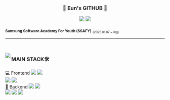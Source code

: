 <div align="center">

  ### 💛 Eun's GITHUB 💛

 <a href="https://github.com/Eun31"><img src="https://hits.seeyoufarm.com/api/count/incr/badge.svg?url=https%3A%2F%2Fgithub.com%2FEun31&count_bg=%23000000&title_bg=%23000000&icon=github.svg&icon_color=%23E7E7E7&title=GitHub&edge_flat=false)"/></a> <a href="https://solved.ac/leun31"><img src="http://mazassumnida.wtf/api/mini/generate_badge?boj=leun31"/></a>


<div align="left">
  
<sub>**Samsung Software Academy For Youth (SSAFY)**</sub> <sub><sub>(2025.01.07 ~ ing)</sub></sub>
<br />
</div>
</div>

 ---

<br />

<img align="left" src="https://github-readme-stats.vercel.app/api/top-langs/?username=Eun31&theme=transparent&exclude_repo=Computer-Science-Engineering&layout=compact&langs_count=10"/></a>

<div align="left">

### MAIN STACK🛠️
💻 Frontend
<img src="https://img.shields.io/badge/HTML5-E34F26?style=for-the-badge&logo=html5&logoColor=white"/>
<img src="https://img.shields.io/badge/CSS3-1572B6?style=for-the-badge&logo=css3&logoColor=white"/>
<br>
<img src="https://img.shields.io/badge/Vue.js-4FC08D?style=for-the-badge&logo=vue.js&logoColor=white"/>
<img src="https://img.shields.io/badge/Vite-646CFF?style=for-the-badge&logo=vite&logoColor=white"/>
<br>
🚀 Backend
<img src="https://img.shields.io/badge/Spring%20Boot-6DB33F?style=for-the-badge&logo=spring-boot&logoColor=white"/>
<img src="https://img.shields.io/badge/Spring%20Security-6DB33F?style=for-the-badge&logo=spring-security&logoColor=white"/>
<br>
<img src="https://img.shields.io/badge/JPA-59666C?style=for-the-badge&logo=hibernate&logoColor=white"/>
<img src="https://img.shields.io/badge/MyBatis-DC382D?style=for-the-badge&logo=mybatis&logoColor=white"/>
<img src="https://img.shields.io/badge/Maven-C71A36?style=for-the-badge&logo=apache-maven&logoColor=white"/>
<br />
<br />
<br />
